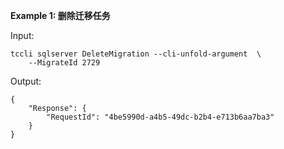 **Example 1: 删除迁移任务**



Input: 

```
tccli sqlserver DeleteMigration --cli-unfold-argument  \
    --MigrateId 2729
```

Output: 
```
{
    "Response": {
        "RequestId": "4be5990d-a4b5-49dc-b2b4-e713b6aa7ba3"
    }
}
```

